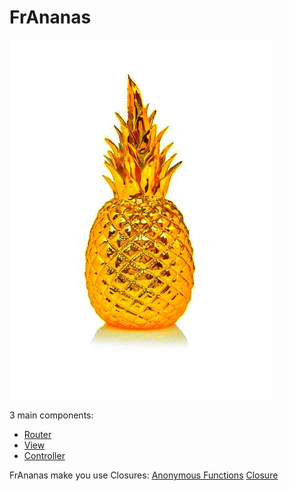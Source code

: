 # FrAnanas
![frananas](frananas.jpg)

3 main components:
* [Router](/core/router/README.md)
* [View](/core/view/README.md)
* [Controller](/core/controller/README.md)

FrAnanas make you use Closures:
[Anonymous Functions](http://php.net/manual/en/functions.anonymous.php)
[Closure](http://php.net/manual/en/class.closure.php)